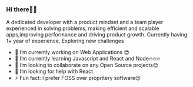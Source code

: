 ### Hi there👋🔥

A dedicated developer with a product mindset and a team player experienced in solving problems, making efficient and scalable apps,improving performance and driving product growth. Currently having 1+ year of experience. Exploring new challenges


- 🔭 I’m currently working on Web Applications 😍
- 🌱 I’m currently learning Javascript and React and Node🔥🔥🔥
- 👯 I’m looking to collaborate on any Open Source projects😊
- 🤔 I’m looking for help with React
- ⚡ Fun fact: I prefer FOSS over propritery software😉

